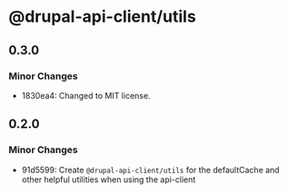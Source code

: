 # @drupal-api-client/utils

## 0.3.0

### Minor Changes

- 1830ea4: Changed to MIT license.

## 0.2.0

### Minor Changes

- 91d5599: Create `@drupal-api-client/utils` for the defaultCache and other helpful utilities when using the api-client
